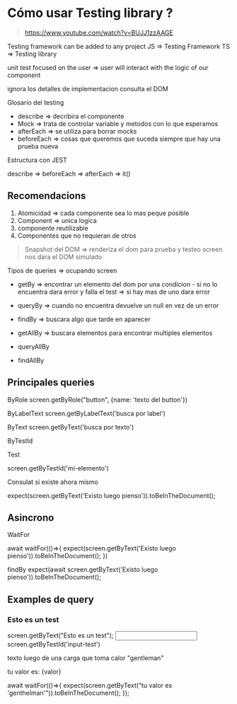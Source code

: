 # Cómo usar Testing library ? 
> https://www.youtube.com/watch?v=BUJJ1zzAAGE


Testing framework can be added to any project
JS => Testing Framework
TS => Testing library

unit test focused on the user => user will interact with the logic of our component

ignora los detalles de implementacion
consulta el DOM

Glosario del testing

- describe => decribira el componente 
- Mock => trata de controlar variable y metodos con lo que esperamos
- afterEach => se utiliza para borrar mocks
- beforeEach => cosas que queremos que suceda siempre que hay una prueba nueva

Estructura con JEST

describe => beforeEach => afterEach => it()

## Recomendacions 

1. Atomicidad => cada componente sea lo mas peque posible
2. Component => unica logica
3. componente reutilizable
4. Componentes que no requieran de otros


> Snapshot del DOM => renderiza el dom para prueba y testeo
> screen nos dara el DOM simulado

Tipos de queries => ocupando screen

- getBy => encontrar un elemento del dom por una condicion - si no lo encuentra dara error y falla el test => si hay mas de uno dara error
- queryBy => cuando no encuentra devuelve un null en vez de un error
- findBy => buscara algo que tarde en aparecer

- getAllBy => buscara elementos para encontrar multiples elementos
- queryAllBy
- findAllBy

## Principales queries

ByRole
screen.getByRole("button", {name: 'texto del button'})

ByLabelText 
screen.getByLabelText('busca por label')

ByText
screen.getByText('busca por texto')

ByTestId

<div data-testing={'mi-elemento'}>Test</div>

screen.getByTestId('mi-elemento')

Consulat si existe ahora mismo

expect(screen.getByText('Existo luego pienso')).toBeInTheDocument();

## Asincrono

WaitFor

await waitFor(()=>{
    expect(screen.getByText('Existo luego pienso')).toBeInTheDocument();
})

findBy
expect(await screen.getByText('Existo luego pienso')).toBeInTheDocument();

## Examples de query

<h3> Esto es un test </h3>
screen.getByText("Esto es un test");

<input type="text" data-testId="input-test">
screen.getByTestId('input-test')

texto luego de una carga que toma calor "gentleman"
<p>tu valor es: {valor}</p>
await waitFor(()=>{
    expect(screen.getByText("tu valor es 'genthelman'")).toBeInTheDocument();
});

